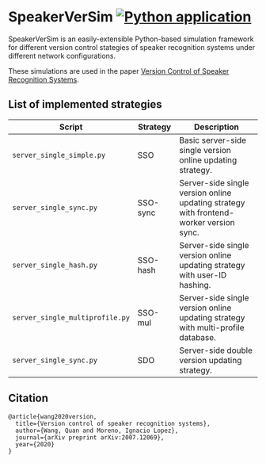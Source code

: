 # SpeakerVerSim [![Python application](https://github.com/wq2012/SpeakerVerSim/actions/workflows/python-app.yml/badge.svg)](https://github.com/wq2012/SpeakerVerSim/actions/workflows/python-app.yml)

SpeakerVerSim is an easily-extensible Python-based simulation framework for different version control stategies of speaker recognition systems under different network configurations.

These simulations are used in the paper [Version Control of Speaker Recognition Systems](https://arxiv.org/abs/2007.12069).

## List of implemented strategies

| Script                          | Strategy    | Description |
| ------------------------------- | ----------- | ----------- |
| `server_single_simple.py`       | SSO         | Basic server-side single version online updating strategy.
| `server_single_sync.py`         | SSO-sync    | Server-side single version online updating strategy with frontend-worker version sync.
| `server_single_hash.py`         | SSO-hash    | Server-side single version online updating strategy with user-ID hashing.
| `server_single_multiprofile.py` | SSO-mul     | Server-side single version online updating strategy with multi-profile database.
| `server_single_sync.py`         | SDO         | Server-side double version updating strategy.

## Citation

```
@article{wang2020version,
  title={Version control of speaker recognition systems},
  author={Wang, Quan and Moreno, Ignacio Lopez},
  journal={arXiv preprint arXiv:2007.12069},
  year={2020}
}
```
